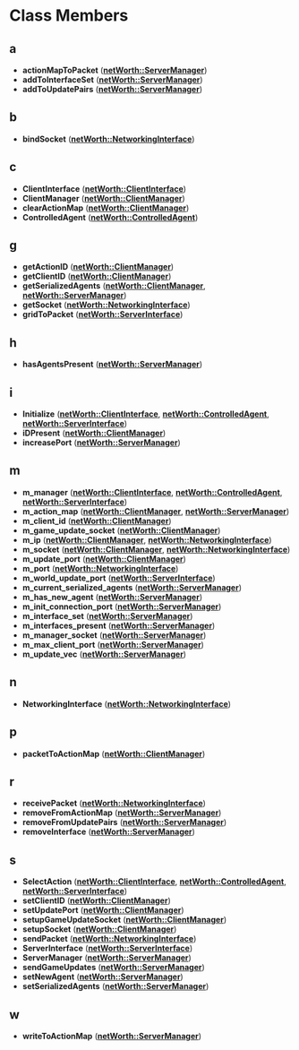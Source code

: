 
# Class Members



## a

* **actionMapToPacket** ([**netWorth::ServerManager**](classnet_worth_1_1_server_manager.md))
* **addToInterfaceSet** ([**netWorth::ServerManager**](classnet_worth_1_1_server_manager.md))
* **addToUpdatePairs** ([**netWorth::ServerManager**](classnet_worth_1_1_server_manager.md))


## b

* **bindSocket** ([**netWorth::NetworkingInterface**](classnet_worth_1_1_networking_interface.md))


## c

* **ClientInterface** ([**netWorth::ClientInterface**](classnet_worth_1_1_client_interface.md))
* **ClientManager** ([**netWorth::ClientManager**](classnet_worth_1_1_client_manager.md))
* **clearActionMap** ([**netWorth::ClientManager**](classnet_worth_1_1_client_manager.md))
* **ControlledAgent** ([**netWorth::ControlledAgent**](classnet_worth_1_1_controlled_agent.md))


## g

* **getActionID** ([**netWorth::ClientManager**](classnet_worth_1_1_client_manager.md))
* **getClientID** ([**netWorth::ClientManager**](classnet_worth_1_1_client_manager.md))
* **getSerializedAgents** ([**netWorth::ClientManager**](classnet_worth_1_1_client_manager.md), [**netWorth::ServerManager**](classnet_worth_1_1_server_manager.md))
* **getSocket** ([**netWorth::NetworkingInterface**](classnet_worth_1_1_networking_interface.md))
* **gridToPacket** ([**netWorth::ServerInterface**](classnet_worth_1_1_server_interface.md))


## h

* **hasAgentsPresent** ([**netWorth::ServerManager**](classnet_worth_1_1_server_manager.md))


## i

* **Initialize** ([**netWorth::ClientInterface**](classnet_worth_1_1_client_interface.md), [**netWorth::ControlledAgent**](classnet_worth_1_1_controlled_agent.md), [**netWorth::ServerInterface**](classnet_worth_1_1_server_interface.md))
* **iDPresent** ([**netWorth::ClientManager**](classnet_worth_1_1_client_manager.md))
* **increasePort** ([**netWorth::ServerManager**](classnet_worth_1_1_server_manager.md))


## m

* **m\_manager** ([**netWorth::ClientInterface**](classnet_worth_1_1_client_interface.md), [**netWorth::ControlledAgent**](classnet_worth_1_1_controlled_agent.md), [**netWorth::ServerInterface**](classnet_worth_1_1_server_interface.md))
* **m\_action\_map** ([**netWorth::ClientManager**](classnet_worth_1_1_client_manager.md), [**netWorth::ServerManager**](classnet_worth_1_1_server_manager.md))
* **m\_client\_id** ([**netWorth::ClientManager**](classnet_worth_1_1_client_manager.md))
* **m\_game\_update\_socket** ([**netWorth::ClientManager**](classnet_worth_1_1_client_manager.md))
* **m\_ip** ([**netWorth::ClientManager**](classnet_worth_1_1_client_manager.md), [**netWorth::NetworkingInterface**](classnet_worth_1_1_networking_interface.md))
* **m\_socket** ([**netWorth::ClientManager**](classnet_worth_1_1_client_manager.md), [**netWorth::NetworkingInterface**](classnet_worth_1_1_networking_interface.md))
* **m\_update\_port** ([**netWorth::ClientManager**](classnet_worth_1_1_client_manager.md))
* **m\_port** ([**netWorth::NetworkingInterface**](classnet_worth_1_1_networking_interface.md))
* **m\_world\_update\_port** ([**netWorth::ServerInterface**](classnet_worth_1_1_server_interface.md))
* **m\_current\_serialized\_agents** ([**netWorth::ServerManager**](classnet_worth_1_1_server_manager.md))
* **m\_has\_new\_agent** ([**netWorth::ServerManager**](classnet_worth_1_1_server_manager.md))
* **m\_init\_connection\_port** ([**netWorth::ServerManager**](classnet_worth_1_1_server_manager.md))
* **m\_interface\_set** ([**netWorth::ServerManager**](classnet_worth_1_1_server_manager.md))
* **m\_interfaces\_present** ([**netWorth::ServerManager**](classnet_worth_1_1_server_manager.md))
* **m\_manager\_socket** ([**netWorth::ServerManager**](classnet_worth_1_1_server_manager.md))
* **m\_max\_client\_port** ([**netWorth::ServerManager**](classnet_worth_1_1_server_manager.md))
* **m\_update\_vec** ([**netWorth::ServerManager**](classnet_worth_1_1_server_manager.md))


## n

* **NetworkingInterface** ([**netWorth::NetworkingInterface**](classnet_worth_1_1_networking_interface.md))


## p

* **packetToActionMap** ([**netWorth::ClientManager**](classnet_worth_1_1_client_manager.md))


## r

* **receivePacket** ([**netWorth::NetworkingInterface**](classnet_worth_1_1_networking_interface.md))
* **removeFromActionMap** ([**netWorth::ServerManager**](classnet_worth_1_1_server_manager.md))
* **removeFromUpdatePairs** ([**netWorth::ServerManager**](classnet_worth_1_1_server_manager.md))
* **removeInterface** ([**netWorth::ServerManager**](classnet_worth_1_1_server_manager.md))


## s

* **SelectAction** ([**netWorth::ClientInterface**](classnet_worth_1_1_client_interface.md), [**netWorth::ControlledAgent**](classnet_worth_1_1_controlled_agent.md), [**netWorth::ServerInterface**](classnet_worth_1_1_server_interface.md))
* **setClientID** ([**netWorth::ClientManager**](classnet_worth_1_1_client_manager.md))
* **setUpdatePort** ([**netWorth::ClientManager**](classnet_worth_1_1_client_manager.md))
* **setupGameUpdateSocket** ([**netWorth::ClientManager**](classnet_worth_1_1_client_manager.md))
* **setupSocket** ([**netWorth::ClientManager**](classnet_worth_1_1_client_manager.md))
* **sendPacket** ([**netWorth::NetworkingInterface**](classnet_worth_1_1_networking_interface.md))
* **ServerInterface** ([**netWorth::ServerInterface**](classnet_worth_1_1_server_interface.md))
* **ServerManager** ([**netWorth::ServerManager**](classnet_worth_1_1_server_manager.md))
* **sendGameUpdates** ([**netWorth::ServerManager**](classnet_worth_1_1_server_manager.md))
* **setNewAgent** ([**netWorth::ServerManager**](classnet_worth_1_1_server_manager.md))
* **setSerializedAgents** ([**netWorth::ServerManager**](classnet_worth_1_1_server_manager.md))


## w

* **writeToActionMap** ([**netWorth::ServerManager**](classnet_worth_1_1_server_manager.md))




